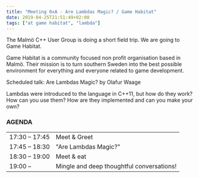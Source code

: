 ```yaml
---
title: "Meeting 0xA - Are Lambdas Magic? / Game Habitat"
date: 2019-04-25T21:51:49+02:00
tags: ["at game habitat", "lambda"]
---
```



The Malmö C++ User Group is doing a short field trip. We are going to Game Habitat.

Game Habitat is a community focused non profit organisation based in Malmö. Their mission is to turn southern Sweden into the best possible environment for everything and everyone related to game development.

Scheduled talk: Are Lambdas Magic? by Olafur Waage

Lambdas were introduced to the language in C++11, but how do they work? How can you use them? How are they implemented and can you make your own?

### AGENDA

|               |              |
|---------------|--------------|
| 17:30 – 17:45 | Meet & Greet |
| 17:45 – 18:30 | "Are Lambdas Magic?" |
| 18:30 – 19:00 | Meet & eat   |
| 19:00 –  | Mingle and deep thoughtful conversations!  |